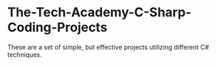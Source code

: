 # The-Tech-Academy-C-Sharp-Coding-Projects 

These are a set of simple, but effective projects utilizing different C# techniques.
